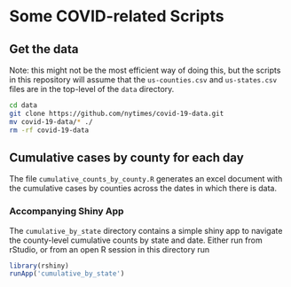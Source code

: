 # Some COVID-related Scripts

## Get the data

Note: this might not be the most efficient way of doing this, but the scripts in this repository will assume that the `us-counties.csv` and `us-states.csv` files are in the top-level of the `data` directory.

```bash
cd data
git clone https://github.com/nytimes/covid-19-data.git
mv covid-19-data/* ./
rm -rf covid-19-data
```

## Cumulative cases by county for each day

The file `cumulative_counts_by_county.R` generates an excel document with the cumulative cases by counties across the dates in which there is data.

### Accompanying Shiny App

The `cumulative_by_state` directory contains a simple shiny app to navigate the county-level cumulative counts by state and date. Either run from rStudio, or from an open R session in this directory run

```r
library(rshiny)
runApp('cumulative_by_state')
```
